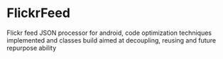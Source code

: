 # FlickrFeed
Flickr feed JSON processor for android, code optimization techniques implemented and classes build aimed at decoupling, reusing and future repurpose ability
